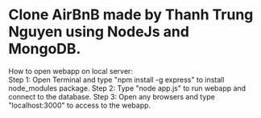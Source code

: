 # Clone AirBnB made by Thanh Trung Nguyen using NodeJs and MongoDB. 

How to open webapp on local server:  
  Step 1: Open Terminal and type "npm install -g express" to install node_modules package. 
  Step 2: Type "node app.js" to run webapp and connect to the database. 
  Step 3: Open any browsers and type "localhost:3000" to access to the webapp. 
